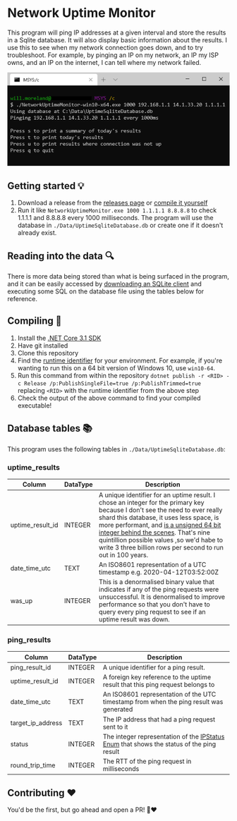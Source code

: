 # Network Uptime Monitor

This program will ping IP addresses at a given interval and store the results in a Sqlite database. It will also display basic information about the results. I use this to see when my network connection goes down, and to try troubleshoot. For example, by pinging an IP on my network, an IP my ISP owns, and an IP on the internet, I can tell where my network failed.

![screenshot of the console running NetworkUptimeMonitor.exe](program-running.png)

## Getting started 💡
1. Download a release from the [releases page](https://github.com/WillMoreland/NetworkUptimeMonitor/releases) or [compile it yourself](#Compiling)
1. Run it like `NetworkUptimeMonitor.exe 1000 1.1.1.1 8.8.8.8` to check 1.1.1.1 and 8.8.8.8 every 1000 milliseconds. The program will use the database in `./Data/UptimeSqliteDatabase.db` or create one if it doesn't already exist.

## Reading into the data 🔍
There is more data being stored than what is being surfaced in the program, and it can be easily accessed by [downloading an SQLite client](https://www.sqlite.org/download.html) and executing some SQL on the database file using the tables below for reference.

## Compiling 🔨
1. Install the [.NET Core 3.1 SDK](https://dotnet.microsoft.com/download/dotnet-core/3.1)
1. Have git installed
1. Clone this repository
1. Find the [runtime identifier](https://docs.microsoft.com/en-us/dotnet/core/rid-catalog) for your environment. For example, if you're wanting to run this on a 64 bit version of Windows 10, use `win10-64`.
1. Run this command from within the repository `dotnet publish -r <RID> -c Release /p:PublishSingleFile=true /p:PublishTrimmed=true` replacing `<RID>` with the runtime identifier from the above step
1. Check the output of the above command to find your compiled executable!

## Database tables 📚
This program uses the following tables in `./Data/UptimeSqliteDatabase.db`:

### uptime_results
| Column           | DataType | Description |
| ---------------- | -------- | ----------- |
| uptime_result_id | INTEGER  | A unique identifier for an uptime result. I chose an integer for the primary key because I don't see the need to ever really shard this database, it uses less space, is more performant, and [is a unsigned 64 bit integer behind the scenes](https://www.sqlitetutorial.net/sqlite-primary-key/). That's nine quintillion possible values ,so we'd habe to write 3 three billion rows per second to run out in 100 years. |
| date_time_utc    | TEXT     | An ISO8601 representation of a UTC timestamp e.g. 2020-04-12T03:52:00Z |
| was_up           | INTEGER  | This is a denormalised binary value that indicates if any of the ping requests were unsuccessful. It is denormalised to improve performance so that you don't have to query every ping request to see if an uptime result was down. |

### ping_results
| Column            | DataType | Description                                                                            |
| ----------------- | -------- | -------------------------------------------------------------------------------------- |
| ping_result_id    | INTEGER  | A unique identifier for a ping result.                                                 |
| uptime_result_id  | INTEGER  | A foreign key reference to the uptime result that this ping request belongs to         |
| date_time_utc     | TEXT     | An ISO8601 representation of the UTC timestamp from when the ping result was generated |
| target_ip_address | TEXT     | The IP address that had a ping request sent to it                                      |
| status            | INTEGER  | The integer representation of the [IPStatus Enum](https://docs.microsoft.com/en-us/dotnet/api/system.net.networkinformation.ipstatus?view=netframework-4.8) that shows the status of the ping result |
| round_trip_time   | INTEGER  | The RTT of the ping request in milliseconds                                            |

## Contributing ❤

You'd be the first, but go ahead and open a PR! 🎉❤
